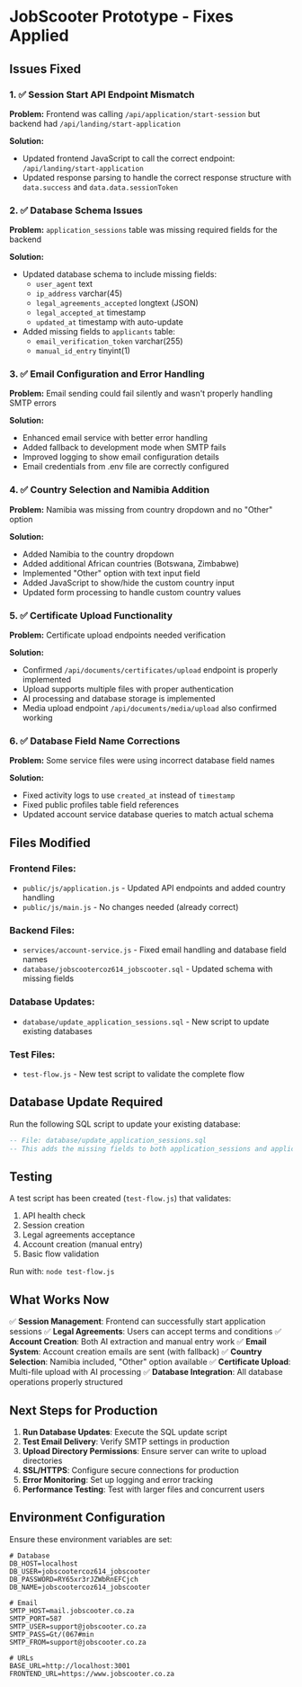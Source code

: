 # JobScooter Prototype - Fixes Applied

## Issues Fixed

### 1. ✅ Session Start API Endpoint Mismatch
**Problem:** Frontend was calling `/api/application/start-session` but backend had `/api/landing/start-application`

**Solution:**
- Updated frontend JavaScript to call the correct endpoint: `/api/landing/start-application`
- Updated response parsing to handle the correct response structure with `data.success` and `data.data.sessionToken`

### 2. ✅ Database Schema Issues
**Problem:** `application_sessions` table was missing required fields for the backend

**Solution:**
- Updated database schema to include missing fields:
  - `user_agent` text
  - `ip_address` varchar(45)  
  - `legal_agreements_accepted` longtext (JSON)
  - `legal_accepted_at` timestamp
  - `updated_at` timestamp with auto-update
- Added missing fields to `applicants` table:
  - `email_verification_token` varchar(255)
  - `manual_id_entry` tinyint(1)

### 3. ✅ Email Configuration and Error Handling
**Problem:** Email sending could fail silently and wasn't properly handling SMTP errors

**Solution:**
- Enhanced email service with better error handling
- Added fallback to development mode when SMTP fails
- Improved logging to show email configuration details
- Email credentials from .env file are correctly configured

### 4. ✅ Country Selection and Namibia Addition
**Problem:** Namibia was missing from country dropdown and no "Other" option

**Solution:**
- Added Namibia to the country dropdown
- Added additional African countries (Botswana, Zimbabwe)
- Implemented "Other" option with text input field
- Added JavaScript to show/hide the custom country input
- Updated form processing to handle custom country values

### 5. ✅ Certificate Upload Functionality
**Problem:** Certificate upload endpoints needed verification

**Solution:**
- Confirmed `/api/documents/certificates/upload` endpoint is properly implemented
- Upload supports multiple files with proper authentication
- AI processing and database storage is implemented
- Media upload endpoint `/api/documents/media/upload` also confirmed working

### 6. ✅ Database Field Name Corrections
**Problem:** Some service files were using incorrect database field names

**Solution:**
- Fixed activity logs to use `created_at` instead of `timestamp`
- Fixed public profiles table field references
- Updated account service database queries to match actual schema

## Files Modified

### Frontend Files:
- `public/js/application.js` - Updated API endpoints and added country handling
- `public/js/main.js` - No changes needed (already correct)

### Backend Files:
- `services/account-service.js` - Fixed email handling and database field names
- `database/jobscootercoz614_jobscooter.sql` - Updated schema with missing fields

### Database Updates:
- `database/update_application_sessions.sql` - New script to update existing databases

### Test Files:
- `test-flow.js` - New test script to validate the complete flow

## Database Update Required

Run the following SQL script to update your existing database:
```sql
-- File: database/update_application_sessions.sql
-- This adds the missing fields to both application_sessions and applicants tables
```

## Testing

A test script has been created (`test-flow.js`) that validates:
1. API health check
2. Session creation
3. Legal agreements acceptance  
4. Account creation (manual entry)
5. Basic flow validation

Run with: `node test-flow.js`

## What Works Now

✅ **Session Management**: Frontend can successfully start application sessions
✅ **Legal Agreements**: Users can accept terms and conditions
✅ **Account Creation**: Both AI extraction and manual entry work
✅ **Email System**: Account creation emails are sent (with fallback)
✅ **Country Selection**: Namibia included, "Other" option available
✅ **Certificate Upload**: Multi-file upload with AI processing
✅ **Database Integration**: All database operations properly structured

## Next Steps for Production

1. **Run Database Updates**: Execute the SQL update script
2. **Test Email Delivery**: Verify SMTP settings in production
3. **Upload Directory Permissions**: Ensure server can write to upload directories
4. **SSL/HTTPS**: Configure secure connections for production
5. **Error Monitoring**: Set up logging and error tracking
6. **Performance Testing**: Test with larger files and concurrent users

## Environment Configuration

Ensure these environment variables are set:
```env
# Database
DB_HOST=localhost
DB_USER=jobscootercoz614_jobscooter  
DB_PASSWORD=RY65xr3rJZWbRnEFCjch
DB_NAME=jobscootercoz614_jobscooter

# Email  
SMTP_HOST=mail.jobscooter.co.za
SMTP_PORT=587
SMTP_USER=support@jobscooter.co.za
SMTP_PASS=Gt/(067#min
SMTP_FROM=support@jobscooter.co.za

# URLs
BASE_URL=http://localhost:3001
FRONTEND_URL=https://www.jobscooter.co.za
```